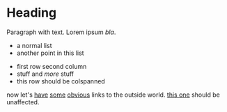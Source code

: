 Heading
=======

Paragraph with text. Lorem ipsum *bla*.

* a normal list
* another point in this list

<!-- we have to seperate adjacent lists with a comment or they BECOME ONE -->

* first row		second column
* stuff			and *more* stuff
* this row should be colspanned

now let's [have](http://jakobwierzba.de "title") [some][link] [obvious][slink] links to the outside world. [this one](/local/ "local") should be unaffected.

[link]: http://canyoufeelthealgorith.tumblr.com "optional title right"
[slink]: https://google.com
